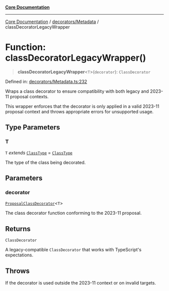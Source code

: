 [**Core Documentation**](../../../README.md)

***

[Core Documentation](../../../README.md) / [decorators/Metadata](../README.md) / classDecoratorLegacyWrapper

# Function: classDecoratorLegacyWrapper()

> **classDecoratorLegacyWrapper**\<`T`\>(`decorator`): `ClassDecorator`

Defined in: [decorators/Metadata.ts:232](https://github.com/stonemjs/core/blob/3581a30de158e951ead319c3cc6abead0be9639f/src/decorators/Metadata.ts#L232)

Wraps a class decorator to ensure compatibility with both legacy and 2023-11 proposal contexts.

This wrapper enforces that the decorator is only applied in a valid 2023-11 proposal context
and throws appropriate errors for unsupported usage.

## Type Parameters

### T

`T` *extends* [`ClassType`](../../../declarations/type-aliases/ClassType.md) = [`ClassType`](../../../declarations/type-aliases/ClassType.md)

The type of the class being decorated.

## Parameters

### decorator

[`ProposalClassDecorator`](../../../declarations/type-aliases/ProposalClassDecorator.md)\<`T`\>

The class decorator function conforming to the 2023-11 proposal.

## Returns

`ClassDecorator`

A legacy-compatible `ClassDecorator` that works with TypeScript's expectations.

## Throws

If the decorator is used outside the 2023-11 context or on invalid targets.

